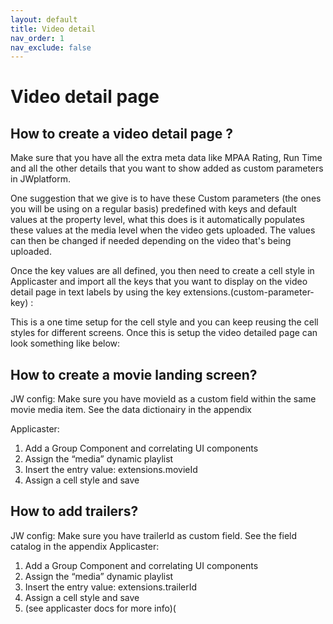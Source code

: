 ```yaml
---
layout: default
title: Video detail
nav_order: 1
nav_exclude: false
---
```


# Video detail page
## How to create a video detail page ?
Make sure that you have all the extra meta data like MPAA Rating, Run Time and all the other details that you want to show added as custom parameters in JWplatform.

One suggestion that we give is to have these Custom parameters (the ones you will be using on a regular basis) predefined with keys and default values at the property level, what this does is it automatically populates these values at the media level when the video gets uploaded. The values can then be changed if needed depending on the video that's being uploaded.

Once the key values are all defined, you then need to create a cell style in Applicaster and import all the keys that you want to display on the video detail page in text labels by using the key extensions.(custom-parameter-key) :

This is a one time setup for the cell style and you can keep reusing the cell styles for different screens. Once this is setup the video detailed page can look something like below:

## How to create a movie landing screen?
JW config: Make sure you have movieId as a custom field within the same movie media item. See the data dictionairy in the appendix

Applicaster:
1. Add a Group Component and correlating UI components
1. Assign the “media” dynamic playlist
1. Insert the entry value: extensions.movieId
1. Assign a cell style and save

## How to add trailers?
JW config: Make sure you have trailerId as custom field. See the field catalog in the appendix
Applicaster:
1. Add a Group Component and correlating UI components
1. Assign the “media” dynamic playlist
1. Insert the entry value: extensions.trailerId
1. Assign a cell style and save
1. (see applicaster docs for more info)(
